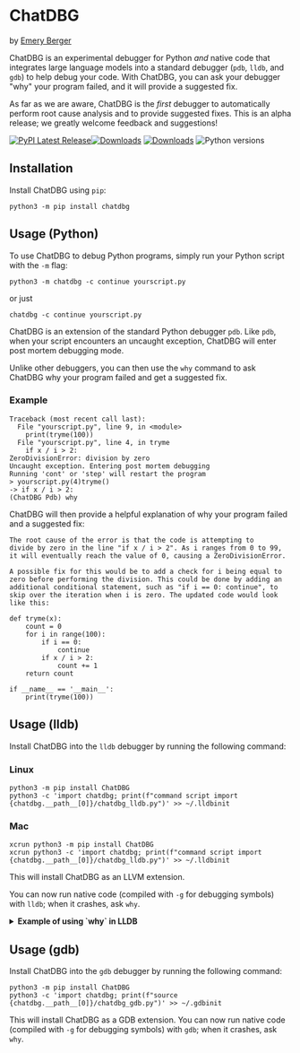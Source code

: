 # ChatDBG

by [Emery Berger](https://emeryberger.com)

ChatDBG is an experimental debugger for Python *and* native code that integrates large language models into a standard debugger (`pdb`, `lldb`, and `gdb`) to help debug your code. With ChatDBG, you can ask your debugger "why" your program failed, and it will provide a suggested fix.

As far as we are aware, ChatDBG is the *first* debugger to automatically perform root cause analysis and to provide suggested fixes. This is an alpha release; we greatly welcome feedback and suggestions!

[![PyPI Latest Release](https://img.shields.io/pypi/v/chatdbg.svg)](https://pypi.org/project/chatdbg/)[![Downloads](https://pepy.tech/badge/chatdbg)](https://pepy.tech/project/chatdbg) [![Downloads](https://pepy.tech/badge/chatdbg/month)](https://pepy.tech/project/chatdbg) ![Python versions](https://img.shields.io/pypi/pyversions/chatdbg.svg?style=flat-square)


## Installation

Install ChatDBG using `pip`:

```
python3 -m pip install chatdbg
```

## Usage (Python)

To use ChatDBG to debug Python programs, simply run your Python script with the `-m` flag:

```
python3 -m chatdbg -c continue yourscript.py
```

or just

```
chatdbg -c continue yourscript.py
```

ChatDBG is an extension of the standard Python debugger `pdb`. Like
`pdb`, when your script encounters an uncaught exception, ChatDBG will
enter post mortem debugging mode.

Unlike other debuggers, you can then use the `why` command to ask
ChatDBG why your program failed and get a suggested fix.

### Example

```
Traceback (most recent call last):
  File "yourscript.py", line 9, in <module>
    print(tryme(100))
  File "yourscript.py", line 4, in tryme
    if x / i > 2:
ZeroDivisionError: division by zero
Uncaught exception. Entering post mortem debugging
Running 'cont' or 'step' will restart the program
> yourscript.py(4)tryme()
-> if x / i > 2:
(ChatDBG Pdb) why
```


ChatDBG will then provide a helpful explanation of why your program failed and a suggested fix:

```
The root cause of the error is that the code is attempting to
divide by zero in the line "if x / i > 2". As i ranges from 0 to 99,
it will eventually reach the value of 0, causing a ZeroDivisionError.

A possible fix for this would be to add a check for i being equal to
zero before performing the division. This could be done by adding an
additional conditional statement, such as "if i == 0: continue", to
skip over the iteration when i is zero. The updated code would look
like this:

def tryme(x):
    count = 0
    for i in range(100):
        if i == 0:
            continue
        if x / i > 2:
            count += 1
    return count

if __name__ == '__main__':
    print(tryme(100))
```

## Usage (lldb)

Install ChatDBG into the `lldb` debugger by running the following command:

### Linux

```
python3 -m pip install ChatDBG
python3 -c 'import chatdbg; print(f"command script import {chatdbg.__path__[0]}/chatdbg_lldb.py")' >> ~/.lldbinit
```

### Mac

```
xcrun python3 -m pip install ChatDBG
xcrun python3 -c 'import chatdbg; print(f"command script import {chatdbg.__path__[0]}/chatdbg_lldb.py")' >> ~/.lldbinit
```

This will install ChatDBG as an LLVM extension.

You can now run native code (compiled with `-g` for debugging symbols) with `lldb`; when it crashes, ask `why`.

<details>
<summary>
<B>Example of using `why` in LLDB</B>
</summary>

```
(ChatDBG lldb) run
Process 91113 launched: '/Users/emery/git/chatdbg/test/a.out' (arm64)
TEST 1
TEST -422761288
TEST 0
TEST 0
TEST 0
TEST 0
TEST 0
TEST 0
Process 91113 stopped
* thread #1, queue = 'com.apple.main-thread', stop reason = EXC_BAD_ACCESS (code=1, address=0x100056200)
    frame #0: 0x0000000100002f68 a.out`foo(n=8) at test.cpp:7:22
   4     int x[] = { 1, 2, 3, 4, 5 };
   5     
   6     void foo(int n) {
-> 7       cout << "TEST " << x[n * 10000] << endl;
   8     }
   9     
   10    int main()
Target 0: (a.out) stopped.
```

Now you can ask `why`:

```
(ChatDBG lldb) why
The root cause of this error is an out-of-bounds memory access. The
program is trying to access an element of the `x` array that is beyond
its allocated size. Specifically, when `n` is large enough (greater
than or equal to 1), the expression `n * 10000` causes the program to
access memory beyond the end of the `x` array.

To fix this error, we can check that the index is within bounds before
accessing the array. One way to do this is to compare `n * 10000` with
the size of the array before accessing the element:

    ```
    void foo(int n) {
      if (n * 10000 < sizeof(x)/sizeof(int)) {
        cout << "TEST " << x[n * 10000] << endl;
      } else {
        cout << "ERROR: index out of bounds" << endl;
      }
    }
    ```

This code first computes `sizeof(x)/sizeof(int)`, which gives the
number of elements in the `x` array. It then checks whether `n *
10000` is less than this size before accessing the `x` array. If `n *
10000` is greater than or equal to the size of the array, it prints an
error message instead of accessing the `x` array.
```
</details>



## Usage (gdb)

Install ChatDBG into the `gdb` debugger by running the following command:

```
python3 -m pip install ChatDBG
python3 -c 'import chatdbg; print(f"source {chatdbg.__path__[0]}/chatdbg_gdb.py")' >> ~/.gdbinit
```

This will install ChatDBG as a GDB extension. You can now run native code (compiled with `-g` for debugging symbols) with `gdb`; when it crashes, ask `why`.

